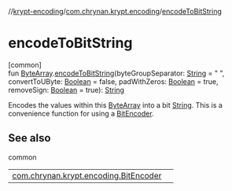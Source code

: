 //[krypt-encoding](../../index.md)/[com.chrynan.krypt.encoding](index.md)/[encodeToBitString](encode-to-bit-string.md)

# encodeToBitString

[common]\
fun [ByteArray](https://kotlinlang.org/api/latest/jvm/stdlib/kotlin/-byte-array/index.html).[encodeToBitString](encode-to-bit-string.md)(byteGroupSeparator: [String](https://kotlinlang.org/api/latest/jvm/stdlib/kotlin/-string/index.html) = &quot; &quot;, convertToUByte: [Boolean](https://kotlinlang.org/api/latest/jvm/stdlib/kotlin/-boolean/index.html) = false, padWithZeros: [Boolean](https://kotlinlang.org/api/latest/jvm/stdlib/kotlin/-boolean/index.html) = true, removeSign: [Boolean](https://kotlinlang.org/api/latest/jvm/stdlib/kotlin/-boolean/index.html) = true): [String](https://kotlinlang.org/api/latest/jvm/stdlib/kotlin/-string/index.html)

Encodes the values within this [ByteArray](https://kotlinlang.org/api/latest/jvm/stdlib/kotlin/-byte-array/index.html) into a bit [String](https://kotlinlang.org/api/latest/jvm/stdlib/kotlin/-string/index.html). This is a convenience function for using a [BitEncoder](-bit-encoder/index.md).

## See also

common

| | |
|---|---|
| [com.chrynan.krypt.encoding.BitEncoder](-bit-encoder/index.md) |  |
